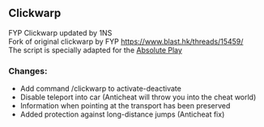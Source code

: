 ## Clickwarp 
FYP Clickwarp updated by 1NS  
Fork of original clickwarp by FYP https://www.blast.hk/threads/15459/  
The script is specially adapted for the [Absolute Play](https://sa-mp.ru/)  

### Changes:
- Add command /clickwarp to activate-deactivate
- Disable teleport into car (Anticheat will throw you into the cheat world)
- Information when pointing at the transport has been preserved
- Added protection against long-distance jumps (Anticheat fix)